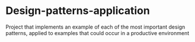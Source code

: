 # Design-patterns-application
Project that implements an example of each of the most important design patterns, applied to examples that could occur in a productive environment
